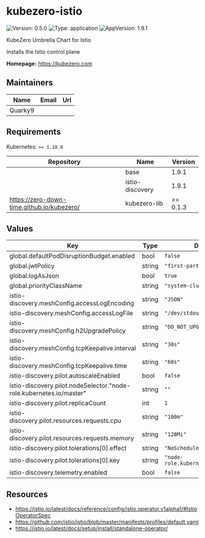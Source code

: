 # kubezero-istio

![Version: 0.5.0](https://img.shields.io/badge/Version-0.5.0-informational?style=flat-square) ![Type: application](https://img.shields.io/badge/Type-application-informational?style=flat-square) ![AppVersion: 1.9.1](https://img.shields.io/badge/AppVersion-1.9.1-informational?style=flat-square)

KubeZero Umbrella Chart for Istio

Installs the Istio control plane

**Homepage:** <https://kubezero.com>

## Maintainers

| Name | Email | Url |
| ---- | ------ | --- |
| Quarky9 |  |  |

## Requirements

Kubernetes: `>= 1.18.0`

| Repository | Name | Version |
|------------|------|---------|
|  | base | 1.9.1 |
|  | istio-discovery | 1.9.1 |
| https://zero-down-time.github.io/kubezero/ | kubezero-lib | >= 0.1.3 |

## Values

| Key | Type | Default | Description |
|-----|------|---------|-------------|
| global.defaultPodDisruptionBudget.enabled | bool | `false` |  |
| global.jwtPolicy | string | `"first-party-jwt"` |  |
| global.logAsJson | bool | `true` |  |
| global.priorityClassName | string | `"system-cluster-critical"` |  |
| istio-discovery.meshConfig.accessLogEncoding | string | `"JSON"` |  |
| istio-discovery.meshConfig.accessLogFile | string | `"/dev/stdout"` |  |
| istio-discovery.meshConfig.h2UpgradePolicy | string | `"DO_NOT_UPGRADE"` |  |
| istio-discovery.meshConfig.tcpKeepalive.interval | string | `"30s"` |  |
| istio-discovery.meshConfig.tcpKeepalive.time | string | `"60s"` |  |
| istio-discovery.pilot.autoscaleEnabled | bool | `false` |  |
| istio-discovery.pilot.nodeSelector."node-role.kubernetes.io/master" | string | `""` |  |
| istio-discovery.pilot.replicaCount | int | `1` |  |
| istio-discovery.pilot.resources.requests.cpu | string | `"100m"` |  |
| istio-discovery.pilot.resources.requests.memory | string | `"128Mi"` |  |
| istio-discovery.pilot.tolerations[0].effect | string | `"NoSchedule"` |  |
| istio-discovery.pilot.tolerations[0].key | string | `"node-role.kubernetes.io/master"` |  |
| istio-discovery.telemetry.enabled | bool | `false` |  |

## Resources

- https://istio.io/latest/docs/reference/config/istio.operator.v1alpha1/#IstioOperatorSpec
- https://github.com/istio/istio/blob/master/manifests/profiles/default.yaml
- https://istio.io/latest/docs/setup/install/standalone-operator/
